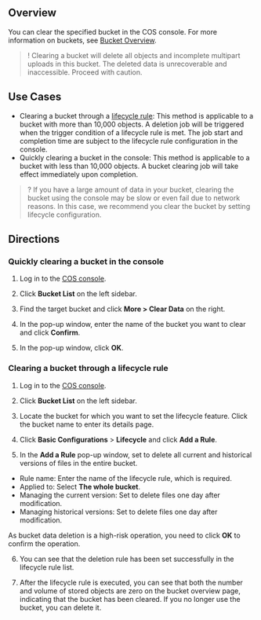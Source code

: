 ## Overview

You can clear the specified bucket in the COS console. For more information on buckets, see [Bucket Overview](https://intl.cloud.tencent.com/document/product/436/13312).

>! Clearing a bucket will delete all objects and incomplete multipart uploads in this bucket. The deleted data is unrecoverable and inaccessible. Proceed with caution.
>

## Use Cases

- Clearing a bucket through a [lifecycle rule](https://intl.cloud.tencent.com/document/product/436/17028): This method is applicable to a bucket with more than 10,000 objects. A deletion job will be triggered when the trigger condition of a lifecycle rule is met. The job start and completion time are subject to the lifecycle rule configuration in the console.
- Quickly clearing a bucket in the console: This method is applicable to a bucket with less than 10,000 objects. A bucket clearing job will take effect immediately upon completion.


>? If you have a large amount of data in your bucket, clearing the bucket using the console may be slow or even fail due to network reasons. In this case, we recommend you clear the bucket by setting lifecycle configuration.
>


## Directions


### Quickly clearing a bucket in the console

1. Log in to the [COS console](https://console.cloud.tencent.com/cos5).
2. Click **Bucket List** on the left sidebar.
3. Find the target bucket and click **More > Clear Data** on the right.

4. In the pop-up window, enter the name of the bucket you want to clear and click **Confirm**.

5. In the pop-up window, click **OK**.



### Clearing a bucket through a lifecycle rule


1. Log in to the [COS console](https://console.cloud.tencent.com/cos5).
2. Click **Bucket List** on the left sidebar.
3. Locate the bucket for which you want to set the lifecycle feature. Click the bucket name to enter its details page.
4. Click **Basic Configurations** > **Lifecycle** and click **Add a Rule**.

5. In the **Add a Rule** pop-up window, set to delete all current and historical versions of files in the entire bucket.
 - Rule name: Enter the name of the lifecycle rule, which is required.
 - Applied to: Select **The whole bucket**.
 - Managing the current version: Set to delete files one day after modification.
 - Managing historical versions: Set to delete files one day after modification.

As bucket data deletion is a high-risk operation, you need to click **OK** to confirm the operation.

6. You can see that the deletion rule has been set successfully in the lifecycle rule list.

7. After the lifecycle rule is executed, you can see that both the number and volume of stored objects are zero on the bucket overview page, indicating that the bucket has been cleared. If you no longer use the bucket, you can delete it.

